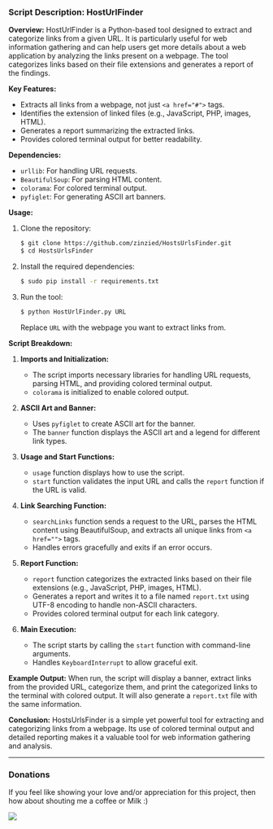 ### Script Description: HostUrlFinder

**Overview:**
 HostUrlFinder is a Python-based tool designed to extract and categorize links from a given URL. It is particularly useful for web information gathering and can help users get more details about a web application by analyzing the links present on a webpage. The tool categorizes links based on their file extensions and generates a report of the findings.

**Key Features:**
- Extracts all links from a webpage, not just `<a href="#">` tags.
- Identifies the extension of linked files (e.g., JavaScript, PHP, images, HTML).
- Generates a report summarizing the extracted links.
- Provides colored terminal output for better readability.

**Dependencies:**
- `urllib`: For handling URL requests.
- `BeautifulSoup`: For parsing HTML content.
- `colorama`: For colored terminal output.
- `pyfiglet`: For generating ASCII art banners.

**Usage:**
1. Clone the repository:
    ```sh
    $ git clone https://github.com/zinzied/HostsUrlsFinder.git
    $ cd HostsUrlsFinder
    ```
2. Install the required dependencies:
    ```bash
    $ sudo pip install -r requirements.txt
    ```
3. Run the tool:
    ```bash
    $ python HostUrlFinder.py URL
    ```
    Replace `URL` with the webpage you want to extract links from.

**Script Breakdown:**

1. **Imports and Initialization:**
    - The script imports necessary libraries for handling URL requests, parsing HTML, and providing colored terminal output.
    - `colorama` is initialized to enable colored output.

2. **ASCII Art and Banner:**
    - Uses `pyfiglet` to create ASCII art for the banner.
    - The `banner` function displays the ASCII art and a legend for different link types.

3. **Usage and Start Functions:**
    - `usage` function displays how to use the script.
    - `start` function validates the input URL and calls the `report` function if the URL is valid.

4. **Link Searching Function:**
    - `searchLinks` function sends a request to the URL, parses the HTML content using BeautifulSoup, and extracts all unique links from `<a href="">` tags.
    - Handles errors gracefully and exits if an error occurs.

5. **Report Function:**
    - `report` function categorizes the extracted links based on their file extensions (e.g., JavaScript, PHP, images, HTML).
    - Generates a report and writes it to a file named `report.txt` using UTF-8 encoding to handle non-ASCII characters.
    - Provides colored terminal output for each link category.

6. **Main Execution:**
    - The script starts by calling the `start` function with command-line arguments.
    - Handles `KeyboardInterrupt` to allow graceful exit.

**Example Output:**
When run, the script will display a banner, extract links from the provided URL, categorize them, and print the categorized links to the terminal with colored output. It will also generate a `report.txt` file with the same information.

**Conclusion:**
HostsUrlsFinder is a simple yet powerful tool for extracting and categorizing links from a webpage. Its use of colored terminal output and detailed reporting makes it a valuable tool for web information gathering and analysis.

---

### Donations
If you feel like showing your love and/or appreciation for this project, then how about shouting me a coffee or Milk :)

[<img src="https://github.com/zinzied/Website-login-checker/assets/10098794/24f9935f-3637-4607-8980-06124c2d0225">](https://www.buymeacoffee.com/Zied)
